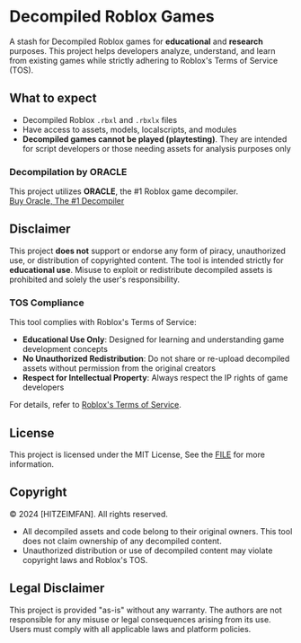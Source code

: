 
# Decompiled Roblox Games

A stash for Decompiled Roblox games for **educational** and **research** purposes. This project helps developers analyze, understand, and learn from existing games while strictly adhering to Roblox's Terms of Service (TOS).

## What to expect
- Decompiled Roblox `.rbxl` and `.rbxlx` files
- Have access to assets, models, localscripts, and modules
- **Decompiled games cannot be played (playtesting)**. They are intended for script developers or those needing assets for analysis purposes only

### Decompilation by ORACLE
This project utilizes **ORACLE**, the #1 Roblox game decompiler.  
[Buy Oracle, The #1 Decompiler](https://discord.gg/4HhEDQS3hb)

## Disclaimer
This project **does not** support or endorse any form of piracy, unauthorized use, or distribution of copyrighted content. The tool is intended strictly for **educational use**. Misuse to exploit or redistribute decompiled assets is prohibited and solely the user's responsibility.

### TOS Compliance
This tool complies with Roblox's Terms of Service:
- **Educational Use Only**: Designed for learning and understanding game development concepts
- **No Unauthorized Redistribution**: Do not share or re-upload decompiled assets without permission from the original creators
- **Respect for Intellectual Property**: Always respect the IP rights of game developers

For details, refer to [Roblox's Terms of Service](https://en.help.roblox.com/hc/en-us/articles/115004647846-Roblox-Terms-of-Use).


## License
This project is licensed under the MIT License, See the [FILE](https://github.com/HiTZEimfan/Decompiled-Roblox-Games/blob/main/LICENSE) for more information.

## Copyright
© 2024 [HITZEIMFAN]. All rights reserved.

- All decompiled assets and code belong to their original owners. This tool does not claim ownership of any decompiled content.
- Unauthorized distribution or use of decompiled content may violate copyright laws and Roblox's TOS.

## Legal Disclaimer
This project is provided "as-is" without any warranty. The authors are not responsible for any misuse or legal consequences arising from its use. Users must comply with all applicable laws and platform policies.
